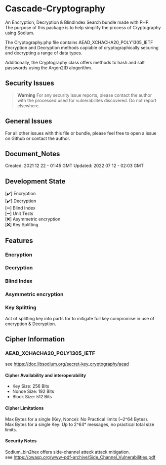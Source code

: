 # Cascade-Cryptography
An Encryption, Decryption & BlindIndex Search bundle made with PHP.  
The purpose of this package is to help simplify the process of Cryptography using Sodium.  

The Cryptography.php file contains AEAD_XCHACHA20_POLY1305_IETF Encryption and Decryption methods capiable of cryptographically securing and decrypting a range of data types.  

Additionally, the Cryptography class offers methods to hash and salt passwords using the Argon2ID alogorithm.  

## Security Issues
> **Warning** 
For any security issue reports, please contact the author with the processed used for vulnerabilites discovered.
Do not report elsewhere. 

## General Issues
For all other issues with this file or bundle, please feel free to open a issue on Github or contact the author.

## Document_Notes
Created: 2021 12 22 - 01:45 GMT
Updated: 2022 07 12 - 02:03 GMT

## Development State 
[✔️] Encryption  
[✔️] Decryption  
[➖] Blind Index  
[➖] Unit Tests  
[❌] Asymmetric encryption  
[❌] Key Splitting  


## Features
### Encryption

### Decryption

### Blind Index

### Asymmetric encryption

### Key Splitting
Act of splitting key into parts for to mitigate full key compromise in use of encryption & Decryption.  

## Cipher Information  
### AEAD_XCHACHA20_POLY1305_IETF  
see https://doc.libsodium.org/secret-key_cryptography/aead  

#### Cipher Availability and interoperability  
- Key Size: 256 Bits  
- Nonce Size: 192 Bits   
- Block Size: 512 Bits  

#### Cipher Limitations  
Max Bytes for a single (Key, Nonce): No Practical limits (~2^64 Bytes).  
Max Bytes for a single Key: Up to 2^64* messages, no practical total size limits.  

#### Security Notes  
Sodium_bin2hex offers side-channel atteck attack mitigation.  
see https://owasp.org/www-pdf-archive/Side_Channel_Vulnerabilities.pdf
